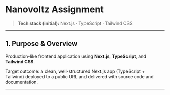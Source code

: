 # Nanovoltz Assignment

> **Tech stack (initial):** Next.js · TypeScript · Tailwind CSS

---

## 1. Purpose & Overview

Production-like frontend application using **Next.js**, **TypeScript**, and **Tailwind CSS**.

Target outcome: a clean, well-structured Next.js app (TypeScript + Tailwind) deployed to a public URL and delivered with source code and documentation.

---
